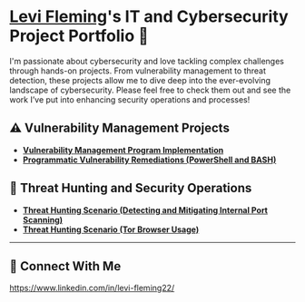 # <a href="https://www.linkedin.com/in/levi-fleming22/">Levi Fleming</a>'s IT and Cybersecurity Project Portfolio 🔐

I'm passionate about cybersecurity and love tackling complex challenges through hands-on projects. From vulnerability management to threat detection, these projects allow me to dive deep into the ever-evolving landscape of cybersecurity. Please feel free to check them out and see the work I’ve put into enhancing security operations and processes!


## ⚠️ Vulnerability Management Projects

- **[Vulnerability Management Program Implementation](https://github.com/levifleming522/Vulnerability-Management-Program/tree/main)**
- **[Programmatic Vulnerability Remediations (PowerShell and BASH)](https://github.com/joshcybertest/programmatic-vulnerability-remediations)**

## 🚨 Threat Hunting and Security Operations

- **[Threat Hunting Scenario (Detecting and Mitigating Internal Port Scanning)](https://github.com/levifleming522/Threat-Hunting)**
- **[Threat Hunting Scenario (Tor Browser Usage)](https://github.com/levifleming522/Threat-Hunting-Scenario-Tor)**
  
<hr/>

## 🤳 Connect With Me

https://www.linkedin.com/in/levi-fleming22/



[linkedin]: https://www.linkedin.com/in/levi-fleming22/

<!--
<img width="35" alt="image" src="https://github.com/user-attachments/assets/2f41c7cd-5ea8-4475-b451-a37161b6c3fb"> 
<img width="35" alt="image" src="https://github.com/user-attachments/assets/77649969-9910-4994-8b96-74a116cfb2a8">
-->
